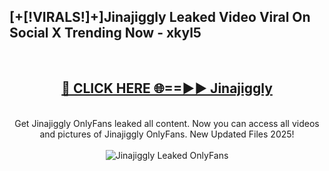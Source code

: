 <h2>[+[!VIRALS!]+]Jinajiggly Leaked Video Viral On Social X Trending Now - xkyl5</h2>
<br>
<div align="center">
<h2><a href="https://libra.edu.pl?Jinajiggly" rel="nofollow">🔴 CLICK HERE 🌐==►► Jinajiggly</a></h2>
<br>
Get Jinajiggly OnlyFans leaked all content. Now you can access all videos and pictures of Jinajiggly OnlyFans. New Updated Files 2025!
<br>
<br>
<a href="https://libra.edu.pl?Jinajiggly" rel="nofollow" data-target="animated-image.originalLink"><img src="https://i.ibb.co.com/WyWwxjT/player-gif2.gif" alt="Jinajiggly Leaked OnlyFans" style="max-width: 100%; display: inline-block;" data-target="animated-image.originalImage"></a>
</div>
<br>